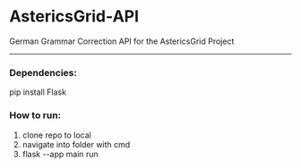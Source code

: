 # AstericsGrid-API
German Grammar Correction API for the AstericsGrid Project

----------------------------------------------------------

### Dependencies:
pip install Flask

### How to run:
1. clone repo to local <br>
2. navigate into folder with cmd <br>
3. flask --app main run
